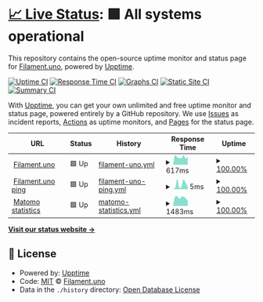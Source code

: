 # [📈 Live Status](https://Filament-uno.github.io/status): <!--live status--> **🟩 All systems operational**

This repository contains the open-source uptime monitor and status page for [Filament.uno](https://filament.uno), powered by [Upptime](https://github.com/upptime/upptime).

[![Uptime CI](https://github.com/Filament-uno/status/workflows/Uptime%20CI/badge.svg)](https://github.com/Filament-uno/status/actions?query=workflow%3A%22Uptime+CI%22)
[![Response Time CI](https://github.com/Filament-uno/status/workflows/Response%20Time%20CI/badge.svg)](https://github.com/Filament-uno/status/actions?query=workflow%3A%22Response+Time+CI%22)
[![Graphs CI](https://github.com/Filament-uno/status/workflows/Graphs%20CI/badge.svg)](https://github.com/Filament-uno/status/actions?query=workflow%3A%22Graphs+CI%22)
[![Static Site CI](https://github.com/Filament-uno/status/workflows/Static%20Site%20CI/badge.svg)](https://github.com/Filament-uno/status/actions?query=workflow%3A%22Static+Site+CI%22)
[![Summary CI](https://github.com/Filament-uno/status/workflows/Summary%20CI/badge.svg)](https://github.com/Filament-uno/status/actions?query=workflow%3A%22Summary+CI%22)

With [Upptime](https://upptime.js.org), you can get your own unlimited and free uptime monitor and status page, powered entirely by a GitHub repository. We use [Issues](https://github.com/Filament-uno/status/issues) as incident reports, [Actions](https://github.com/Filament-uno/status/actions) as uptime monitors, and [Pages](https://Filament-uno.github.io/status) for the status page.

<!--start: status pages-->
<!-- This summary is generated by Upptime (https://github.com/upptime/upptime) -->
<!-- Do not edit this manually, your changes will be overwritten -->
<!-- prettier-ignore -->
| URL | Status | History | Response Time | Uptime |
| --- | ------ | ------- | ------------- | ------ |
| <img alt="" src="https://icons.duckduckgo.com/ip3/www.filament.uno.ico" height="13"> [Filament.uno](https://www.filament.uno) | 🟩 Up | [filament-uno.yml](https://github.com/Filament-uno/status/commits/HEAD/history/filament-uno.yml) | <details><summary><img alt="Response time graph" src="./graphs/filament-uno/response-time-week.png" height="20"> 617ms</summary><br><a href="https://status.filament.uno/history/filament-uno"><img alt="Response time 887" src="https://img.shields.io/endpoint?url=https%3A%2F%2Fraw.githubusercontent.com%2FFilament-uno%2Fstatus%2FHEAD%2Fapi%2Ffilament-uno%2Fresponse-time.json"></a><br><a href="https://status.filament.uno/history/filament-uno"><img alt="24-hour response time 636" src="https://img.shields.io/endpoint?url=https%3A%2F%2Fraw.githubusercontent.com%2FFilament-uno%2Fstatus%2FHEAD%2Fapi%2Ffilament-uno%2Fresponse-time-day.json"></a><br><a href="https://status.filament.uno/history/filament-uno"><img alt="7-day response time 617" src="https://img.shields.io/endpoint?url=https%3A%2F%2Fraw.githubusercontent.com%2FFilament-uno%2Fstatus%2FHEAD%2Fapi%2Ffilament-uno%2Fresponse-time-week.json"></a><br><a href="https://status.filament.uno/history/filament-uno"><img alt="30-day response time 595" src="https://img.shields.io/endpoint?url=https%3A%2F%2Fraw.githubusercontent.com%2FFilament-uno%2Fstatus%2FHEAD%2Fapi%2Ffilament-uno%2Fresponse-time-month.json"></a><br><a href="https://status.filament.uno/history/filament-uno"><img alt="1-year response time 628" src="https://img.shields.io/endpoint?url=https%3A%2F%2Fraw.githubusercontent.com%2FFilament-uno%2Fstatus%2FHEAD%2Fapi%2Ffilament-uno%2Fresponse-time-year.json"></a></details> | <details><summary><a href="https://status.filament.uno/history/filament-uno">100.00%</a></summary><a href="https://status.filament.uno/history/filament-uno"><img alt="All-time uptime 99.96%" src="https://img.shields.io/endpoint?url=https%3A%2F%2Fraw.githubusercontent.com%2FFilament-uno%2Fstatus%2FHEAD%2Fapi%2Ffilament-uno%2Fuptime.json"></a><br><a href="https://status.filament.uno/history/filament-uno"><img alt="24-hour uptime 100.00%" src="https://img.shields.io/endpoint?url=https%3A%2F%2Fraw.githubusercontent.com%2FFilament-uno%2Fstatus%2FHEAD%2Fapi%2Ffilament-uno%2Fuptime-day.json"></a><br><a href="https://status.filament.uno/history/filament-uno"><img alt="7-day uptime 100.00%" src="https://img.shields.io/endpoint?url=https%3A%2F%2Fraw.githubusercontent.com%2FFilament-uno%2Fstatus%2FHEAD%2Fapi%2Ffilament-uno%2Fuptime-week.json"></a><br><a href="https://status.filament.uno/history/filament-uno"><img alt="30-day uptime 100.00%" src="https://img.shields.io/endpoint?url=https%3A%2F%2Fraw.githubusercontent.com%2FFilament-uno%2Fstatus%2FHEAD%2Fapi%2Ffilament-uno%2Fuptime-month.json"></a><br><a href="https://status.filament.uno/history/filament-uno"><img alt="1-year uptime 100.00%" src="https://img.shields.io/endpoint?url=https%3A%2F%2Fraw.githubusercontent.com%2FFilament-uno%2Fstatus%2FHEAD%2Fapi%2Ffilament-uno%2Fuptime-year.json"></a></details>
| <img alt="" src="https://icons.duckduckgo.com/ip3/null.ico" height="13"> [Filament.uno ping](filament.uno) | 🟩 Up | [filament-uno-ping.yml](https://github.com/Filament-uno/status/commits/HEAD/history/filament-uno-ping.yml) | <details><summary><img alt="Response time graph" src="./graphs/filament-uno-ping/response-time-week.png" height="20"> 5ms</summary><br><a href="https://status.filament.uno/history/filament-uno-ping"><img alt="Response time 24" src="https://img.shields.io/endpoint?url=https%3A%2F%2Fraw.githubusercontent.com%2FFilament-uno%2Fstatus%2FHEAD%2Fapi%2Ffilament-uno-ping%2Fresponse-time.json"></a><br><a href="https://status.filament.uno/history/filament-uno-ping"><img alt="24-hour response time 3" src="https://img.shields.io/endpoint?url=https%3A%2F%2Fraw.githubusercontent.com%2FFilament-uno%2Fstatus%2FHEAD%2Fapi%2Ffilament-uno-ping%2Fresponse-time-day.json"></a><br><a href="https://status.filament.uno/history/filament-uno-ping"><img alt="7-day response time 5" src="https://img.shields.io/endpoint?url=https%3A%2F%2Fraw.githubusercontent.com%2FFilament-uno%2Fstatus%2FHEAD%2Fapi%2Ffilament-uno-ping%2Fresponse-time-week.json"></a><br><a href="https://status.filament.uno/history/filament-uno-ping"><img alt="30-day response time 4" src="https://img.shields.io/endpoint?url=https%3A%2F%2Fraw.githubusercontent.com%2FFilament-uno%2Fstatus%2FHEAD%2Fapi%2Ffilament-uno-ping%2Fresponse-time-month.json"></a><br><a href="https://status.filament.uno/history/filament-uno-ping"><img alt="1-year response time 21" src="https://img.shields.io/endpoint?url=https%3A%2F%2Fraw.githubusercontent.com%2FFilament-uno%2Fstatus%2FHEAD%2Fapi%2Ffilament-uno-ping%2Fresponse-time-year.json"></a></details> | <details><summary><a href="https://status.filament.uno/history/filament-uno-ping">100.00%</a></summary><a href="https://status.filament.uno/history/filament-uno-ping"><img alt="All-time uptime 100.00%" src="https://img.shields.io/endpoint?url=https%3A%2F%2Fraw.githubusercontent.com%2FFilament-uno%2Fstatus%2FHEAD%2Fapi%2Ffilament-uno-ping%2Fuptime.json"></a><br><a href="https://status.filament.uno/history/filament-uno-ping"><img alt="24-hour uptime 100.00%" src="https://img.shields.io/endpoint?url=https%3A%2F%2Fraw.githubusercontent.com%2FFilament-uno%2Fstatus%2FHEAD%2Fapi%2Ffilament-uno-ping%2Fuptime-day.json"></a><br><a href="https://status.filament.uno/history/filament-uno-ping"><img alt="7-day uptime 100.00%" src="https://img.shields.io/endpoint?url=https%3A%2F%2Fraw.githubusercontent.com%2FFilament-uno%2Fstatus%2FHEAD%2Fapi%2Ffilament-uno-ping%2Fuptime-week.json"></a><br><a href="https://status.filament.uno/history/filament-uno-ping"><img alt="30-day uptime 100.00%" src="https://img.shields.io/endpoint?url=https%3A%2F%2Fraw.githubusercontent.com%2FFilament-uno%2Fstatus%2FHEAD%2Fapi%2Ffilament-uno-ping%2Fuptime-month.json"></a><br><a href="https://status.filament.uno/history/filament-uno-ping"><img alt="1-year uptime 100.00%" src="https://img.shields.io/endpoint?url=https%3A%2F%2Fraw.githubusercontent.com%2FFilament-uno%2Fstatus%2FHEAD%2Fapi%2Ffilament-uno-ping%2Fuptime-year.json"></a></details>
| <img alt="" src="https://icons.duckduckgo.com/ip3/null.ico" height="13"> [Matomo statistics](site-stats.nl) | 🟩 Up | [matomo-statistics.yml](https://github.com/Filament-uno/status/commits/HEAD/history/matomo-statistics.yml) | <details><summary><img alt="Response time graph" src="./graphs/matomo-statistics/response-time-week.png" height="20"> 1483ms</summary><br><a href="https://status.filament.uno/history/matomo-statistics"><img alt="Response time 1903" src="https://img.shields.io/endpoint?url=https%3A%2F%2Fraw.githubusercontent.com%2FFilament-uno%2Fstatus%2FHEAD%2Fapi%2Fmatomo-statistics%2Fresponse-time.json"></a><br><a href="https://status.filament.uno/history/matomo-statistics"><img alt="24-hour response time 976" src="https://img.shields.io/endpoint?url=https%3A%2F%2Fraw.githubusercontent.com%2FFilament-uno%2Fstatus%2FHEAD%2Fapi%2Fmatomo-statistics%2Fresponse-time-day.json"></a><br><a href="https://status.filament.uno/history/matomo-statistics"><img alt="7-day response time 1483" src="https://img.shields.io/endpoint?url=https%3A%2F%2Fraw.githubusercontent.com%2FFilament-uno%2Fstatus%2FHEAD%2Fapi%2Fmatomo-statistics%2Fresponse-time-week.json"></a><br><a href="https://status.filament.uno/history/matomo-statistics"><img alt="30-day response time 1649" src="https://img.shields.io/endpoint?url=https%3A%2F%2Fraw.githubusercontent.com%2FFilament-uno%2Fstatus%2FHEAD%2Fapi%2Fmatomo-statistics%2Fresponse-time-month.json"></a><br><a href="https://status.filament.uno/history/matomo-statistics"><img alt="1-year response time 1608" src="https://img.shields.io/endpoint?url=https%3A%2F%2Fraw.githubusercontent.com%2FFilament-uno%2Fstatus%2FHEAD%2Fapi%2Fmatomo-statistics%2Fresponse-time-year.json"></a></details> | <details><summary><a href="https://status.filament.uno/history/matomo-statistics">100.00%</a></summary><a href="https://status.filament.uno/history/matomo-statistics"><img alt="All-time uptime 99.96%" src="https://img.shields.io/endpoint?url=https%3A%2F%2Fraw.githubusercontent.com%2FFilament-uno%2Fstatus%2FHEAD%2Fapi%2Fmatomo-statistics%2Fuptime.json"></a><br><a href="https://status.filament.uno/history/matomo-statistics"><img alt="24-hour uptime 100.00%" src="https://img.shields.io/endpoint?url=https%3A%2F%2Fraw.githubusercontent.com%2FFilament-uno%2Fstatus%2FHEAD%2Fapi%2Fmatomo-statistics%2Fuptime-day.json"></a><br><a href="https://status.filament.uno/history/matomo-statistics"><img alt="7-day uptime 100.00%" src="https://img.shields.io/endpoint?url=https%3A%2F%2Fraw.githubusercontent.com%2FFilament-uno%2Fstatus%2FHEAD%2Fapi%2Fmatomo-statistics%2Fuptime-week.json"></a><br><a href="https://status.filament.uno/history/matomo-statistics"><img alt="30-day uptime 100.00%" src="https://img.shields.io/endpoint?url=https%3A%2F%2Fraw.githubusercontent.com%2FFilament-uno%2Fstatus%2FHEAD%2Fapi%2Fmatomo-statistics%2Fuptime-month.json"></a><br><a href="https://status.filament.uno/history/matomo-statistics"><img alt="1-year uptime 100.00%" src="https://img.shields.io/endpoint?url=https%3A%2F%2Fraw.githubusercontent.com%2FFilament-uno%2Fstatus%2FHEAD%2Fapi%2Fmatomo-statistics%2Fuptime-year.json"></a></details>

<!--end: status pages-->

[**Visit our status website →**](https://Filament-uno.github.io/status)

## 📄 License

- Powered by: [Upptime](https://github.com/upptime/upptime)
- Code: [MIT](./LICENSE) © [Filament.uno](https://filament.uno)
- Data in the `./history` directory: [Open Database License](https://opendatacommons.org/licenses/odbl/1-0/)

